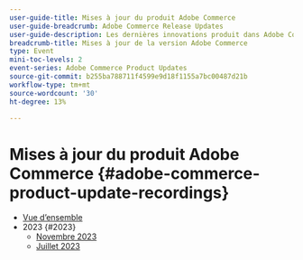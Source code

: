 ```yaml
---
user-guide-title: Mises à jour du produit Adobe Commerce
user-guide-breadcrumb: Adobe Commerce Release Updates
user-guide-description: Les dernières innovations produit dans Adobe Commerce, présentées par l’équipe produit Adobe Commerce.
breadcrumb-title: Mises à jour de la version Adobe Commerce
type: Event
mini-toc-levels: 2
event-series: Adobe Commerce Product Updates
source-git-commit: b255ba788711f4599e9d18f1155a7bc00487d21b
workflow-type: tm+mt
source-wordcount: '30'
ht-degree: 13%

---
```



# Mises à jour du produit Adobe Commerce {#adobe-commerce-product-update-recordings}

+ [Vue d’ensemble](overview.md)
+ 2023 {#2023}
   + [Novembre 2023](2023/nov2023.md)
   + [Juillet 2023](2023/july2023.md)
